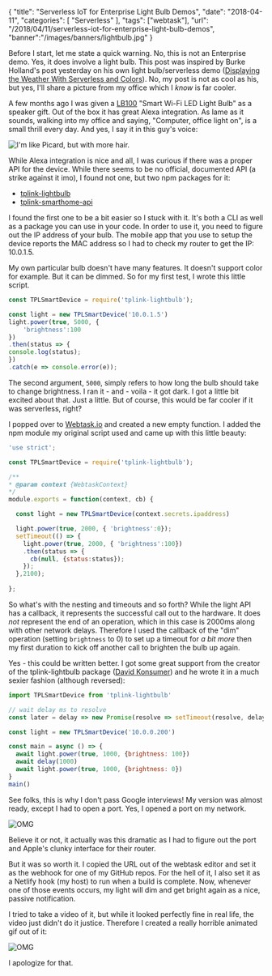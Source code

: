 {
	"title": "Serverless IoT for Enterprise Light Bulb Demos",
	"date": "2018-04-11",
	"categories": [
		"Serverless"
	],
	"tags": ["webtask"],
	"url": "/2018/04/11/serverless-iot-for-enterprise-light-bulb-demos",
	"banner":"/images/banners/lightbulb.jpg"
}

Before I start, let me state a quick warning. No, this is not an Enterprise demo. Yes, it does involve a light bulb. This post was inspired by Burke Holland's post yesterday on his own light bulb/serverless demo ([Displaying the Weather With Serverless and Colors](https://css-tricks.com/displaying-the-weather-with-serverless-and-colors/)). No, my post is not as cool as his, but yes, I'll share a picture from my office which I *know* is far cooler.

A few months ago I was given a [LB100](https://www.tp-link.com/us/products/details/cat-5609_LB100.html) "Smart Wi-Fi LED Light Bulb" as a speaker gift. Out of the box it has great Alexa integration. As lame as it sounds, walking into my office and saying, "Computer, office light on", is a small thrill every day. And yes, I say it in this guy's voice:

![I'm like Picard, but with more hair.](https://static.raymondcamden.com/images/2018/04/makeitso.jpg)

While Alexa integration is nice and all, I was curious if there was a proper API for the device. While there seems to be no official, documented API (a strike against it imo), I found not one, but two npm packages for it:

* [tplink-lightbulb](https://www.npmjs.com/package/tplink-lightbulb)
* [tplink-smarthome-api](https://www.npmjs.com/package/tplink-smarthome-api)

I found the first one to be a bit easier so I stuck with it. It's both a CLI as well as a package you can use in your code. In order to use it, you need to figure out the IP address of your bulb. The mobile app that you use to setup the device reports the MAC address so I had to check my router to get the IP: 10.0.1.5.

My own particular bulb doesn't have many features. It doesn't support color for example. But it can be dimmed. So for my first test, I wrote this little script.

```js
const TPLSmartDevice = require('tplink-lightbulb');

const light = new TPLSmartDevice('10.0.1.5')
light.power(true, 5000, {
	'brightness':100
})
.then(status => {
console.log(status);
})
.catch(e => console.error(e));
```

The second argument, `5000`, simply refers to how long the bulb should take to change brightness. I ran it - and - voila - it got dark. I got a little bit excited about that. Just a little. But of course, this would be far cooler if it was serverless, right?

I popped over to [Webtask.io](https://webtask.io) and created a new empty function. I added the npm module my original script used and came up with this little beauty:

```js
'use strict';

const TPLSmartDevice = require('tplink-lightbulb');

/**
* @param context {WebtaskContext}
*/
module.exports = function(context, cb) {

  const light = new TPLSmartDevice(context.secrets.ipaddress)

  light.power(true, 2000, { 'brightness':0});
  setTimeout(() => {
    light.power(true, 2000, { 'brightness':100})
    .then(status => {
      cb(null, {status:status});
    });
  },2100);
  
};
```

So what's with the nesting and timeouts and so forth? While the light API has a callback, it represents the successful call out to the hardware. It does *not* represent the end of an operation, which in this case is 2000ms along with other network delays. Therefore I used the callback of the "dim" operation (setting `brightness` to 0) to set up a timeout for *a bit more* then my first duration to kick off another call to brighten the bulb up again.

Yes - this could be written better. I got some great support from the creator of the tplink-lightbulb package ([David Konsumer](https://github.com/konsumer)) and he wrote it in a much sexier fashion (although reversed):

```js
import TPLSmartDevice from 'tplink-lightbulb'

// wait delay ms to resolve
const later = delay => new Promise(resolve => setTimeout(resolve, delay))

const light = new TPLSmartDevice('10.0.0.200')

const main = async () => {
  await light.power(true, 1000, {brightness: 100})
  await delay(1000)
  await light.power(true, 1000, {brightness: 0})
}
main()
```

See folks, this is why I don't pass Google interviews! My version was almost ready, except I had to open a port. Yes, I opened a port on my network.

![OMG](https://static.raymondcamden.com/images/2018/04/jb.jpg)

Believe it or not, it actually was this dramatic as I had to figure out the port and Apple's clunky interface for their router.

But it was so worth it. I copied the URL out of the webtask editor and set it as the webhook for one of my GitHub repos. For the hell of it, I also set it as a Netlify hook (my host) to run when a build is complete. Now, whenever one of those events occurs, my light will dim and get bright again as a nice, passive notification.

I tried to take a video of it, but while it looked perfectly fine in real life, the video just didn't do it justice. Therefore I created a really horrible animated gif out of it:

![OMG](https://static.raymondcamden.com/images/2018/04/badvid.gif)

I apologize for that. 